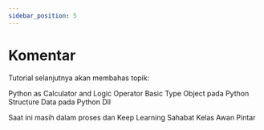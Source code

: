 ```yaml
---
sidebar_position: 5
---
```


# Komentar

Tutorial selanjutnya akan membahas topik:

Python as Calculator and Logic Operator
Basic Type Object pada Python
Structure Data pada Python
Dll

Saat ini masih dalam proses dan Keep Learning Sahabat Kelas Awan Pintar
